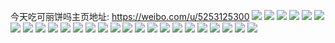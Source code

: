 今天吃可丽饼吗主页地址: https://weibo.com/u/5253125300 
![](https://wx4.sinaimg.cn/mw2000/005JvzRqly1h90whfcu9oj32dc35se83.jpg) 
![](https://wx4.sinaimg.cn/mw2000/005JvzRqly1h90whgk1bfj32dc35sx6q.jpg) 
![](https://wx4.sinaimg.cn/mw2000/005JvzRqly1h90whir6zzj32c0340qv6.jpg) 
![](https://wx4.sinaimg.cn/mw2000/005JvzRqly1h90whjl6qnj32dc35s7wi.jpg) 
![](https://wx4.sinaimg.cn/mw2000/005JvzRqly1h90whedsevj32c03404qq.jpg) 
![](https://wx4.sinaimg.cn/mw2000/005JvzRqly1h90whkzmlsj32c0340x6p.jpg) 
![](https://wx4.sinaimg.cn/mw2000/005JvzRqly1h8xw0aqsy0j326v2x6hdw.jpg) 
![](https://wx4.sinaimg.cn/mw2000/005JvzRqly1h8xw0deyxlj32dc35sqv6.jpg) 
![](https://wx4.sinaimg.cn/mw2000/005JvzRqly1h6udmeli7oj31401e0wvn.jpg) 
![](https://wx4.sinaimg.cn/mw2000/005JvzRqly1h6udmbas8zj31401e04b9.jpg) 
![](https://wx4.sinaimg.cn/mw2000/005JvzRqly1h6udmd91gaj31401e0qd7.jpg) 
![](https://wx4.sinaimg.cn/mw2000/005JvzRqly1h6udmcmp7aj31401e1qhv.jpg) 
![](https://wx4.sinaimg.cn/mw2000/005JvzRqly1h6gzqshiyrj30u0140dql.jpg) 
![](https://wx4.sinaimg.cn/mw2000/005JvzRqly1h29oo55vpsj314u1ighcx.jpg) 
![](https://wx4.sinaimg.cn/mw2000/005JvzRqly1h29oo7uhqmj31hm1zi4qq.jpg) 
![](https://wx4.sinaimg.cn/mw2000/005JvzRqly1h269hq18jaj31o02804qq.jpg) 
![](https://wx4.sinaimg.cn/mw2000/005JvzRqly1gsumi9t5rnj61mi260b2a02.jpg) 
![](https://wx4.sinaimg.cn/mw2000/005JvzRqly1gsumjlmoztj31w02ioe82.jpg) 
![](https://wx4.sinaimg.cn/mw2000/005JvzRqly1gsumht7m1nj31q82ayqv6.jpg) 
![](https://wx4.sinaimg.cn/mw2000/005JvzRqly1gsumkvufdrj62ab31q7wj02.jpg) 
![](https://wx4.sinaimg.cn/mw2000/005JvzRqly1gsumilrejij32c0340u0y.jpg) 
![](https://wx4.sinaimg.cn/mw2000/005JvzRqly1gsumiejo5tj31w02iox6p.jpg) 
![](https://wx4.sinaimg.cn/mw2000/005JvzRqly1gsumigs7l4j32c0340x6p.jpg) 
![](https://wx4.sinaimg.cn/mw2000/005JvzRqly1gsumha68kyj31w02ioqv8.jpg) 
![](https://wx4.sinaimg.cn/mw2000/005JvzRqly1gsumj4smtej31vo2i81kz.jpg) 
![](https://wx4.sinaimg.cn/mw2000/005JvzRqly1gprf3noajfj32c0340x6u.jpg) 

